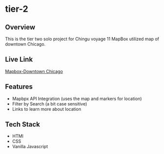 # tier-2

## Overview
This is the tier two solo project for Chingu voyage 11 MapBox utilized map of downtown Chicago.

## Live Link 
[Mapbox-Downtown Chicago]()

## Features
- Mapbpx API Integration (uses the map and markers for location)
- Filter by Search (a bit case sensitive)
- Links to learn more about location

## Tech Stack
- HTMl
- CSS
- Vanilla Javascript
